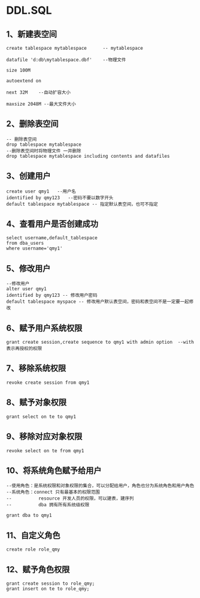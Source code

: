 
# DDL.SQL

## 1、新建表空间

```plsql
create tablespace mytablespace 		-- mytablespace

datafile 'd:db\mytablespace.dbf'	--物理文件

size 100M

autoextend on

next 32M	--自动扩容大小

maxsize 2048M --最大文件大小
```

## 2、删除表空间

```plsql
-- 删除表空间
drop tablespace mytablespace
--删除表空间时将物理文件 一并删除
drop tablespace mytablespace including contents and datafiles
```

## 3、创建用户

```plsql
create user qmy1   --用户名
identified by qmy123   --密码不要以数字开头
default tablespace mytablespace -- 指定默认表空间，也可不指定
```

##  4、查看用户是否创建成功

```plsql
select username,default_tablespace
from dba_users 
where username='qmy1'
```

## 5、修改用户

```plsql
--修改用户
alter user qmy1
identified by qmy123 -- 修改用户密码
default tablespace myspace -- 修改用户默认表空间，密码和表空间不是一定要一起修改
```

## 6、赋予用户系统权限

```plsql
grant create session,create sequence to qmy1 with admin option  --with表示再授权的权限
```

## 7、移除系统权限

```plsql
revoke create session from qmy1
```

## 8、赋予对象权限

```plsql
grant select on te to qmy1 
```

## 9、移除对应对象权限

```plsql
revoke select on te from qmy1
```

## 10、将系统角色赋予给用户

```plsql
--使用角色：是系统权限和对象权限的集合，可以分配给用户，角色也分为系统角色和用户角色
--系统角色：connect 只有最基本的权限范围
--          resource 开发人员的权限，可以建表，建序列
--          dba 拥有所有系统级权限

grant dba to qmy1
```

## 11、自定义角色

```plsql
create role role_qmy
```

## 12、赋予角色权限

```plsql
grant create session to role_qmy; 
grant insert on te to role_qmy;
```

